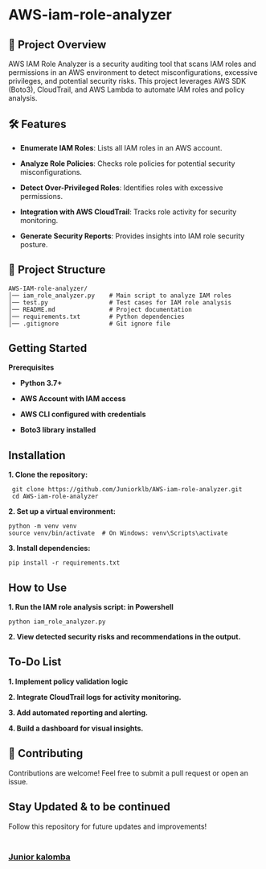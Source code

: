 # AWS-iam-role-analyzer


## 📌 Project Overview
AWS IAM Role Analyzer is a security auditing tool that scans IAM roles and permissions in an AWS environment to detect misconfigurations, excessive privileges, and potential security risks. This project leverages AWS SDK (Boto3), CloudTrail, and AWS Lambda to automate IAM roles and policy analysis.

## 🛠 Features

- **Enumerate IAM Roles**: Lists all IAM roles in an AWS account.

- **Analyze Role Policies**: Checks role policies for potential security misconfigurations.

- **Detect Over-Privileged Roles**: Identifies roles with excessive permissions.

- **Integration with AWS CloudTrail**: Tracks role activity for security monitoring.

- **Generate Security Reports**: Provides insights into IAM role security posture.

## 📂 Project Structure

    AWS-IAM-role-analyzer/
    │── iam_role_analyzer.py    # Main script to analyze IAM roles
    │── test.py                 # Test cases for IAM role analysis
    │── README.md               # Project documentation
    │── requirements.txt        # Python dependencies
    │── .gitignore              # Git ignore file

## Getting Started   
**Prerequisites**
- **Python 3.7+**

- **AWS Account with IAM access**

- **AWS CLI configured with credentials**

- **Boto3 library installed**

## Installation
**1. Clone the repository:**

     git clone https://github.com/Juniorklb/AWS-iam-role-analyzer.git
     cd AWS-iam-role-analyzer
     
**2. Set up a virtual environment:**

    python -m venv venv
    source venv/bin/activate  # On Windows: venv\Scripts\activate

**3. Install dependencies:**

    pip install -r requirements.txt

##  How to Use

**1. Run the IAM role analysis script: in Powershell**

    python iam_role_analyzer.py

**2. View detected security risks and recommendations in the output.**  

##  To-Do List


**1.  Implement policy validation logic**

**2.  Integrate CloudTrail logs for activity monitoring.**

**3.  Add automated reporting and alerting.**

**4.  Build a dashboard for visual insights.**

## 🤝 Contributing
Contributions are welcome! Feel free to submit a pull request or open an issue.


## Stay Updated & to be continued

Follow this repository for future updates and improvements!

<h3 align="left"><br/><a href="https://github.com/juniorklb">Junior kalomba</a> 
</h3>
